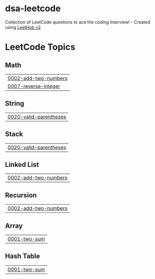 # dsa-leetcode
Collection of LeetCode questions to ace the coding interview! - Created using [LeetHub v2](https://github.com/arunbhardwaj/LeetHub-2.0)

<!---LeetCode Topics Start-->
# LeetCode Topics
## Math
|  |
| ------- |
| [0002-add-two-numbers](https://github.com/nikihdyt/dsa-leetcode/tree/master/0002-add-two-numbers) |
| [0007-reverse-integer](https://github.com/nikihdyt/dsa-leetcode/tree/master/0007-reverse-integer) |
## String
|  |
| ------- |
| [0020-valid-parentheses](https://github.com/nikihdyt/dsa-leetcode/tree/master/0020-valid-parentheses) |
## Stack
|  |
| ------- |
| [0020-valid-parentheses](https://github.com/nikihdyt/dsa-leetcode/tree/master/0020-valid-parentheses) |
## Linked List
|  |
| ------- |
| [0002-add-two-numbers](https://github.com/nikihdyt/dsa-leetcode/tree/master/0002-add-two-numbers) |
## Recursion
|  |
| ------- |
| [0002-add-two-numbers](https://github.com/nikihdyt/dsa-leetcode/tree/master/0002-add-two-numbers) |
## Array
|  |
| ------- |
| [0001-two-sum](https://github.com/nikihdyt/dsa-leetcode/tree/master/0001-two-sum) |
## Hash Table
|  |
| ------- |
| [0001-two-sum](https://github.com/nikihdyt/dsa-leetcode/tree/master/0001-two-sum) |
<!---LeetCode Topics End-->